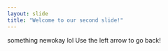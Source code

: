 ```yaml
---
layout: slide
title: "Welcome to our second slide!"
---
```

something newokay lol
Use the left arrow to go back!